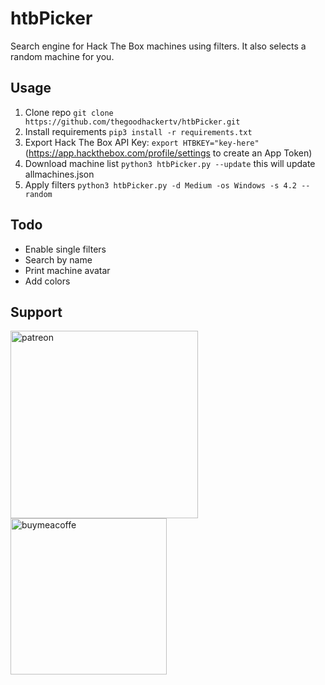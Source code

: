 # htbPicker
Search engine for Hack The Box machines using filters. It also selects a random machine for you.

## Usage

1. Clone repo `git clone https://github.com/thegoodhackertv/htbPicker.git`
2. Install requirements `pip3 install -r requirements.txt`
3. Export Hack The Box API Key: `export HTBKEY="key-here"` (https://app.hackthebox.com/profile/settings to create an App Token)
4. Download machine list `python3 htbPicker.py --update` this will update allmachines.json
5. Apply filters `python3 htbPicker.py -d Medium -os Windows -s 4.2 --random`

## Todo
- Enable single filters
- Search by name
- Print machine avatar
- Add colors

## Support
[<img width=300 alt="patreon" src="https://pbs.twimg.com/media/DC4gjLRUMAAyQ92?format=jpg">](https://www.patreon.com/thegoodhacker)
[<img width=250 alt="buymeacoffe" src="https://cdn.buymeacoffee.com/buttons/v2/default-orange.png">](https://www.buymeacoffee.com/thegoodhacker)
